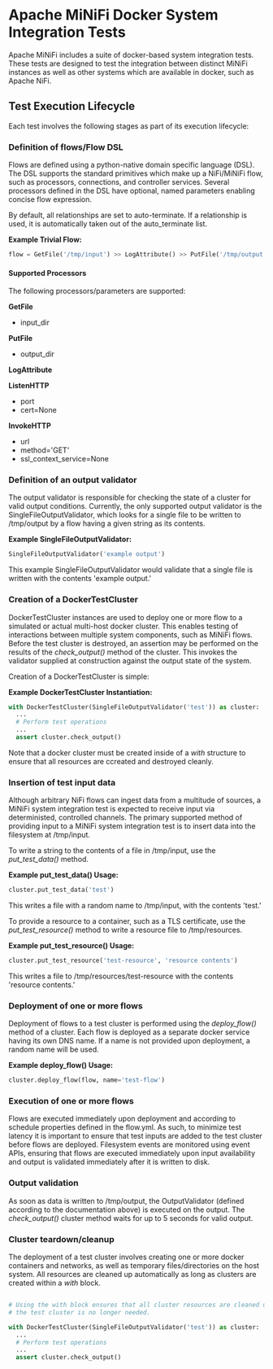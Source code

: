 <!--
  Licensed to the Apache Software Foundation (ASF) under one or more
  contributor license agreements.  See the NOTICE file distributed with
  this work for additional information regarding copyright ownership.
  The ASF licenses this file to You under the Apache License, Version 2.0
  (the "License"); you may not use this file except in compliance with
  the License.  You may obtain a copy of the License at
      http://www.apache.org/licenses/LICENSE-2.0
  Unless required by applicable law or agreed to in writing, software
  distributed under the License is distributed on an "AS IS" BASIS,
  WITHOUT WARRANTIES OR CONDITIONS OF ANY KIND, either express or implied.
  See the License for the specific language governing permissions and
  limitations under the License.
-->

# Apache MiNiFi Docker System Integration Tests

Apache MiNiFi includes a suite of docker-based system integration tests. These
tests are designed to test the integration between distinct MiNiFi instances as
well as other systems which are available in docker, such as Apache NiFi.

## Test Execution Lifecycle

Each test involves the following stages as part of its execution lifecycle:

### Definition of flows/Flow DSL

Flows are defined using a python-native domain specific language (DSL). The DSL
supports the standard primitives which make up a NiFi/MiNiFi flow, such as
processors, connections, and controller services. Several processors defined in
the DSL have optional, named parameters enabling concise flow expression.

By default, all relationships are set to auto-terminate. If a relationship is
used, it is automatically taken out of the auto\_terminate list.

**Example Trivial Flow:**

```python
flow = GetFile('/tmp/input') >> LogAttribute() >> PutFile('/tmp/output')
```

#### Supported Processors

The following processors/parameters are supported:

**GetFile**

- input\_dir

**PutFile**

- output\_dir

**LogAttribute**

**ListenHTTP**

- port
- cert=None

**InvokeHTTP**

- url
- method='GET'
- ssl\_context\_service=None

### Definition of an output validator

The output validator is responsible for checking the state of a cluster for
valid output conditions. Currently, the only supported output validator is the
SingleFileOutputValidator, which looks for a single file to be written to
/tmp/output by a flow having a given string as its contents.

**Example SingleFileOutputValidator:**

```python
SingleFileOutputValidator('example output')
```

This example SingleFileOutputValidator would validate that a single file is
written with the contents 'example output.'

### Creation of a DockerTestCluster

DockerTestCluster instances are used to deploy one or more flow to a simulated
or actual multi-host docker cluster. This enables testing of interactions
between multiple system components, such as MiNiFi flows. Before the test
cluster is destroyed, an assertion may be performed on the results of the
*check\_output()* method of the cluster. This invokes the validator supplied at
construction against the output state of the system.

Creation of a DockerTestCluster is simple:

**Example DockerTestCluster Instantiation:**

```python
with DockerTestCluster(SingleFileOutputValidator('test')) as cluster:
  ...
  # Perform test operations
  ...
  assert cluster.check_output()
```

Note that a docker cluster must be created inside of a *with* structure to
ensure that all resources are ccreated and destroyed cleanly. 

### Insertion of test input data

Although arbitrary NiFi flows can ingest data from a multitude of sources, a
MiNiFi system integration test is expected to receive input via deterministed,
controlled channels. The primary supported method of providing input to a
MiNiFi system integration test is to insert data into the filesystem at
/tmp/input.

To write a string to the contents of a file in /tmp/input, use the
*put\_test\_data()* method.

**Example put\_test\_data() Usage:**

```python
cluster.put_test_data('test')
```

This writes a file with a random name to /tmp/input, with the contents 'test.'

To provide a resource to a container, such as a TLS certificate, use the
*put\_test\_resource()* method to write a resource file to /tmp/resources.

**Example put\_test\_resource() Usage:**

```python
cluster.put_test_resource('test-resource', 'resource contents')
```

This writes a file to /tmp/resources/test-resource with the contents 'resource
contents.'

### Deployment of one or more flows

Deployment of flows to a test cluster is performed using the *deploy\_flow()*
method of a cluster. Each flow is deployed as a separate docker service having
its own DNS name. If a name is not provided upon deployment, a random name will
be used.

**Example deploy\_flow() Usage:**

```python
cluster.deploy_flow(flow, name='test-flow')
```

### Execution of one or more flows

Flows are executed immediately upon deployment and according to schedule
properties defined in the flow.yml. As such, to minimize test latency it is
important to ensure that test inputs are added to the test cluster before flows
are deployed. Filesystem events are monitored using event APIs, ensuring that
flows are executed immediately upon input availability and output is validated
immediately after it is written to disk.

### Output validation

As soon as data is written to /tmp/output, the OutputValidator (defined
according to the documentation above) is executed on the output. The
*check\_output()* cluster method waits for up to 5 seconds for valid output.

### Cluster teardown/cleanup

The deployment of a test cluster involves creating one or more docker
containers and networks, as well as temporary files/directories on the host
system. All resources are cleaned up automatically as long as clusters are
created within a *with* block.

```python

# Using the with block ensures that all cluster resources are cleaned up after
# the test cluster is no longer needed.

with DockerTestCluster(SingleFileOutputValidator('test')) as cluster:
  ...
  # Perform test operations
  ...
  assert cluster.check_output()
```


